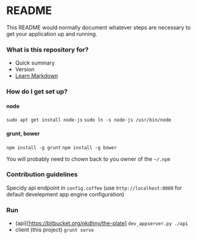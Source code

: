 # README #

This README would normally document whatever steps are necessary to get your application up and running.

### What is this repository for? ###

* Quick summary
* Version
* [Learn Markdown](https://bitbucket.org/tutorials/markdowndemo)

### How do I get set up? ###

#### node #### 
`sudo apt get install node-js`
`sudo ln -s node-js /usr/bin/node`

#### grunt, bower ####

`npm install -g grunt`
`npm install -g bower`

You will probably need to chown back to you owner of the `~/.npm`

### Contribution guidelines ###

Specidy api endpoint in `config.coffee` (use `http://localhost:8080` for default develepment app engine configuration)

### Run ###

* (api)[https://bitbucket.org/nkdhny/the-plate] `dev_appserver.py ./api`
* client (this project) `grunt serve`
